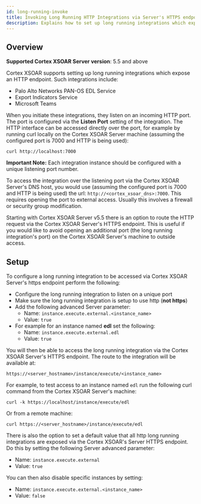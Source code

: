 ```yaml
---
id: long-running-invoke
title: Invoking Long Running HTTP Integrations via Server's HTTPS endpoint
description: Explains how to set up long running integrations which expose an HTTP endpoint so they can be accessed via the Cortex XSOAR's HTTPS endpoint. 
---
```


## Overview
**Supported Cortex XSOAR Server version**: 5.5 and above

Cortex XSOAR supports setting up long running integrations which expose an HTTP endpoint. Such integrations include:
* Palo Alto Networks PAN-OS EDL Service
* Export Indicators Service
* Microsoft Teams

When you initiate these integrations, they listen on an incoming HTTP port. The port is configured via the **Listen Port** setting of the integration. The HTTP interface can be accessed directly over the port, for example by running curl locally on the Cortex XSOAR Server machine (assuming the configured port is 7000 and HTTP is being used):
```
curl http://localhost:7000
```

**Important Note:** Each integration instance should be configured with a unique listening port number.

To access the integration over the listening port via the Cortex XSOAR Server's DNS host, you would use (assuming the configured port is 7000 and HTTP is being used) the url: `http://<cortex_xsoar_dns>:7000`. This requires opening the port to external access. Usually this involves a firewall or security group modification. 

Starting with Cortex XSOAR Server v5.5 there is an option to route the HTTP request via the Cortex XSOAR Server's HTTPS endpoint. This is useful if you would like to avoid opening an additional port (the long running integration's port) on the Cortex XSOAR Server's machine to outside access. 

## Setup
To configure a long running integration to be accessed via Cortex XSOAR Server's https endpoint perform the following:
* Configure the long running integration to listen on a unique port
* Make sure the long running integration is setup to use http (**not https**)
* Add the following advanced Server parameter:
  * Name: `instance.execute.external.<instance_name>`
  * Value: `true`
* For example for an instance named **edl** set the following:
  * Name: `instance.execute.external.edl`
  * Value: `true`

You will then be able to access the long running integration via the Cortex XSOAR Server's HTTPS endpoint. The route to the integration will be available at:
```
https://<server_hostname>/instance/execute/<instance_name>
```
For example, to test access to an instance named `edl` run the following curl command from the Cortex XSOAR Server's machine:
```
curl -k https://localhost/instance/execute/edl
```
Or from a remote machine:
```
curl https://<server_hostname>/instance/execute/edl
```

There is also the option to set a default value that all http long running integrations are exposed via the Cortex XSOAR's Server HTTPS endpoint. Do this by setting the following Server advanced parameter:
* Name: `instance.execute.external`
* Value: `true`

You can then also disable specific instances by setting:
* Name: `instance.execute.external.<instance_name>`
* Value: `false`
